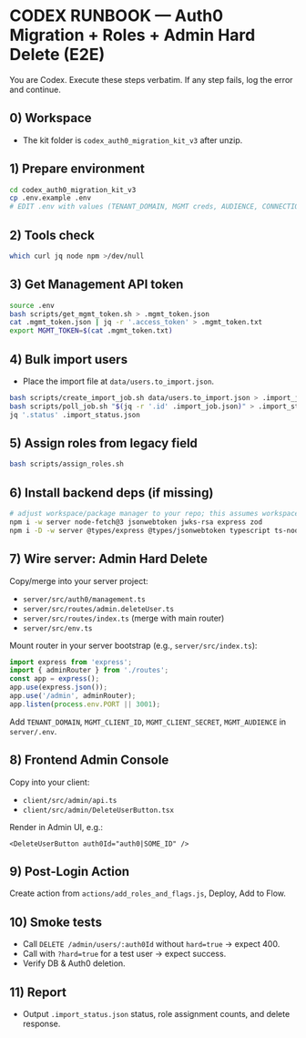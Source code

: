 # CODEX RUNBOOK — Auth0 Migration + Roles + Admin Hard Delete (E2E)

You are Codex. Execute these steps verbatim. If any step fails, log the error and continue.

## 0) Workspace
- The kit folder is `codex_auth0_migration_kit_v3` after unzip.

## 1) Prepare environment
```bash
cd codex_auth0_migration_kit_v3
cp .env.example .env
# EDIT .env with values (TENANT_DOMAIN, MGMT creds, AUDIENCE, CONNECTION_ID, ROLE IDs, LEGACY_ROLE_PATH)
```

## 2) Tools check
```bash
which curl jq node npm >/dev/null
```

## 3) Get Management API token
```bash
source .env
bash scripts/get_mgmt_token.sh > .mgmt_token.json
cat .mgmt_token.json | jq -r '.access_token' > .mgmt_token.txt
export MGMT_TOKEN=$(cat .mgmt_token.txt)
```

## 4) Bulk import users
- Place the import file at `data/users.to_import.json`.
```bash
bash scripts/create_import_job.sh data/users.to_import.json > .import_job.json
bash scripts/poll_job.sh "$(jq -r '.id' .import_job.json)" > .import_status.json
jq '.status' .import_status.json
```

## 5) Assign roles from legacy field
```bash
bash scripts/assign_roles.sh
```

## 6) Install backend deps (if missing)
```bash
# adjust workspace/package manager to your repo; this assumes workspaces with 'server' package
npm i -w server node-fetch@3 jsonwebtoken jwks-rsa express zod
npm i -D -w server @types/express @types/jsonwebtoken typescript ts-node
```

## 7) Wire server: Admin Hard Delete
Copy/merge into your server project:
- `server/src/auth0/management.ts`
- `server/src/routes/admin.deleteUser.ts`
- `server/src/routes/index.ts` (merge with main router)
- `server/src/env.ts`

Mount router in your server bootstrap (e.g., `server/src/index.ts`):
```ts
import express from 'express';
import { adminRouter } from './routes';
const app = express();
app.use(express.json());
app.use('/admin', adminRouter);
app.listen(process.env.PORT || 3001);
```

Add `TENANT_DOMAIN`, `MGMT_CLIENT_ID`, `MGMT_CLIENT_SECRET`, `MGMT_AUDIENCE` in `server/.env`.

## 8) Frontend Admin Console
Copy into your client:
- `client/src/admin/api.ts`
- `client/src/admin/DeleteUserButton.tsx`

Render in Admin UI, e.g.:
```tsx
<DeleteUserButton auth0Id="auth0|SOME_ID" />
```

## 9) Post-Login Action
Create action from `actions/add_roles_and_flags.js`, Deploy, Add to Flow.

## 10) Smoke tests
- Call `DELETE /admin/users/:auth0Id` without `hard=true` → expect 400.
- Call with `?hard=true` for a test user → expect success.
- Verify DB & Auth0 deletion.

## 11) Report
- Output `.import_status.json` status, role assignment counts, and delete response.
